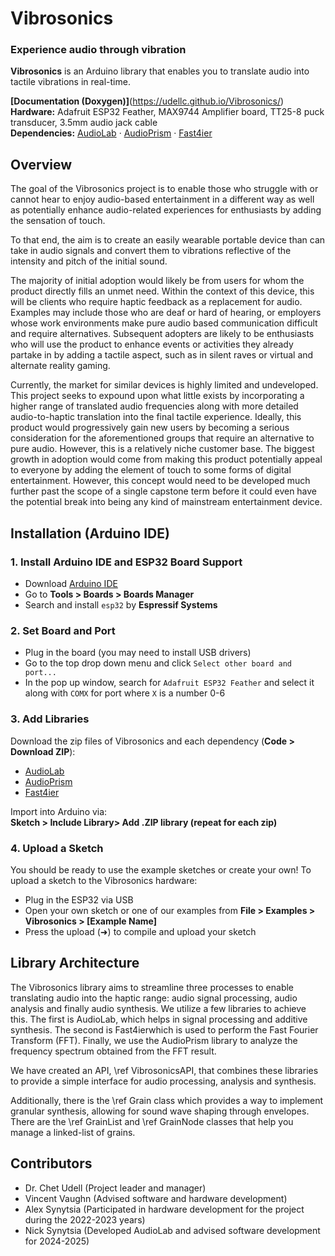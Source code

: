# Vibrosonics
### Experience audio through vibration
**Vibrosonics** is an Arduino library that enables you to translate audio into
tactile vibrations in real-time.

**[Documentation (Doxygen)]**(https://udellc.github.io/Vibrosonics/) \
**Hardware:** Adafruit ESP32 Feather, MAX9744 Amplifier board, TT25-8 puck
transducer, 3.5mm audio jack cable \
**Dependencies:** [AudioLab](https://github.com/synytsim/AudioLab) 
· [AudioPrism](https://github.com/udellc/AudioPrism) 
· [Fast4ier](https://github.com/jmerc77/Fast4ier)

## Overview
The goal of the Vibrosonics project is to enable those who struggle with or cannot hear to enjoy audio-based entertainment in a different way as well as potentially enhance audio-related experiences for enthusiasts by adding the sensation of touch. 

To that end, the aim is to create an easily wearable portable device than can take in audio signals and convert them to vibrations reflective of the intensity and pitch of the initial sound.

The majority of initial adoption would likely be from users for whom the product directly fills an unmet need. Within the context of this device, this will be clients who require haptic feedback as a replacement for audio. Examples may include those who are deaf or hard of hearing, or employers whose work environments make pure audio based communication difficult and require alternatives. Subsequent adopters are likely to be enthusiasts who will use the product to enhance events or activities they already partake in by adding a tactile aspect, such as in silent raves or virtual and alternate reality gaming. 

Currently, the market for similar devices is highly limited and undeveloped. This project seeks to expound upon what little exists by incorporating a higher range of translated audio frequencies along with more detailed audio-to-haptic translation into the final tactile experience. Ideally, this product would progressively gain new users by becoming a serious consideration for the aforementioned groups that require an alternative to pure audio. However, this is a relatively niche customer base. The biggest growth in adoption would come from making this product potentially appeal to everyone by adding the element of touch to some forms of digital entertainment. However, this concept would need to be developed much further past the scope of a single capstone term before it could even have the potential break into being any kind of mainstream entertainment device.

## Installation (Arduino IDE)
### 1. Install Arduino IDE and ESP32 Board Support
- Download [Arduino IDE](https://www.arduino.cc/en/software/)
- Go to **Tools > Boards > Boards Manager**
- Search and install `esp32` by **Espressif Systems**

### 2. Set Board and Port
- Plug in the board (you may need to install USB drivers)
- Go to the top drop down menu and click `Select other board and port...` 
- In the pop up window, search for `Adafruit ESP32 Feather` and select it along
with `COMX` for port where `X` is a number 0-6

### 3. Add Libraries
Download the zip files of Vibrosonics and each dependency (**Code > Download ZIP**):
- [AudioLab](https://github.com/synytsim/AudioLab)
- [AudioPrism](https://github.com/udellc/AudioPrism) 
- [Fast4ier](https://github.com/jmerc77/Fast4ier)

Import into Arduino via: \
**Sketch > Include Library> Add .ZIP library (repeat for each zip)**

### 4. Upload a Sketch
You should be ready to use the example sketches or create your own! To upload a
sketch to the Vibrosonics hardware:
- Plug in the ESP32 via USB
- Open your own sketch or one of our examples from **File > Examples >
Vibrosonics > \[Example Name]**
- Press the upload (➜) to compile and upload your sketch

## Library Architecture
The Vibrosonics library aims to streamline three processes to enable
translating audio into the haptic range: audio signal processing, audio
analysis and finally audio synthesis. We utilize a few libraries to achieve
this. The first is AudioLab, which helps in signal processing and additive
synthesis. The second is Fast4ierwhich is used to perform the Fast Fourier
Transform (FFT). Finally, we use the AudioPrism library to analyze the
frequency spectrum obtained from the FFT result.

We have created an API, \ref VibrosonicsAPI, that combines these libraries to
provide a simple interface for audio processing, analysis and synthesis.

Additionally, there is the \ref Grain class which provides a way to implement
granular synthesis, allowing for sound wave shaping through envelopes. There
are the \ref GrainList and \ref GrainNode classes that help you manage a
linked-list of grains.

## Contributors
 - Dr. Chet Udell (Project leader and manager)
 - Vincent Vaughn (Advised software and hardware development)
 - Alex Synytsia (Participated in hardware development for the project during the 2022-2023 years)
 - Nick Synytsia (Developed AudioLab and advised software development for 2024-2025)
